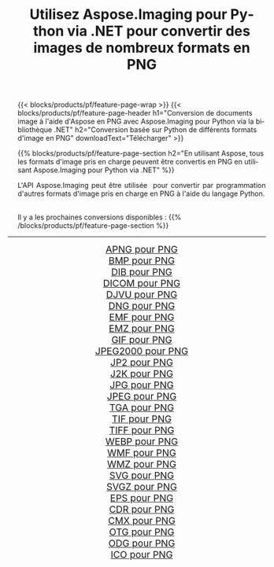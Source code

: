 ﻿---
title: Utilisez Aspose.Imaging pour Python via .NET pour convertir des images de nombreux formats en PNG 
weight: 3920
url: /fr/python-net/conversion/to/png/ 
lang: fr
langdirlevel: 2
locales: zh-hans,ja,it,ru,de,es,fr,nl,id,lt,pl,pt,vi,tr,ko,zh-hant,ar,hi,th,sv,cs,uk,he
description: Vous pouvez utiliser Aspose.Imaging pour Python via la bibliothèque .NET pour convertir une variété de formats en PNG
---

{{< blocks/products/pf/feature-page-wrap >}}
{{< blocks/products/pf/feature-page-header h1="Conversion de documents image à l'aide d'Aspose en PNG avec Aspose.Imaging pour Python via la bibliothèque .NET" h2="Conversion basée sur Python de différents formats d'image en PNG" downloadText="Télécharger" >}}


{{% blocks/products/pf/feature-page-section  h2="En utilisant Aspose, tous les formats d'image pris en charge peuvent être convertis en PNG en utilisant Aspose.Imaging pour Python via .NET" %}}
<p align=justify>L'API Aspose.Imaging peut être utilisée  pour convertir par programmation d'autres formats d'image pris en charge en PNG à l'aide du langage Python.</p>
<br/>
Il y a les prochaines conversions disponibles :
{{% /blocks/products/pf/feature-page-section %}}
<div class="container-fluid productfamilypage bg-gray">
    <div class="convertypes bg-gray agp-content section">
        <div class="container">
		<hr style="margin-left:-20px;"/>
		<div class="row other-converters" style="gap: 10px;font-size: 19px;text-align:center;">
		    <div class='col-md-2 other-converter remove-lp remove-rp'><a href="/imaging/fr/python-net/conversion/apng-to-png/" style="padding:15px;">APNG pour PNG</a></div>
<div class='col-md-2 other-converter remove-lp remove-rp'><a href="/imaging/fr/python-net/conversion/bmp-to-png/" style="padding:15px;">BMP pour PNG</a></div>
<div class='col-md-2 other-converter remove-lp remove-rp'><a href="/imaging/fr/python-net/conversion/dib-to-png/" style="padding:15px;">DIB pour PNG</a></div>
<div class='col-md-2 other-converter remove-lp remove-rp'><a href="/imaging/fr/python-net/conversion/dicom-to-png/" style="padding:15px;">DICOM pour PNG</a></div>
<div class='col-md-2 other-converter remove-lp remove-rp'><a href="/imaging/fr/python-net/conversion/djvu-to-png/" style="padding:15px;">DJVU pour PNG</a></div>
<div class='col-md-2 other-converter remove-lp remove-rp'><a href="/imaging/fr/python-net/conversion/dng-to-png/" style="padding:15px;">DNG pour PNG</a></div>
<div class='col-md-2 other-converter remove-lp remove-rp'><a href="/imaging/fr/python-net/conversion/emf-to-png/" style="padding:15px;">EMF pour PNG</a></div>
<div class='col-md-2 other-converter remove-lp remove-rp'><a href="/imaging/fr/python-net/conversion/emz-to-png/" style="padding:15px;">EMZ pour PNG</a></div>
<div class='col-md-2 other-converter remove-lp remove-rp'><a href="/imaging/fr/python-net/conversion/gif-to-png/" style="padding:15px;">GIF pour PNG</a></div>
<div class='col-md-2 other-converter remove-lp remove-rp'><a href="/imaging/fr/python-net/conversion/jpeg2000-to-png/" style="padding:15px;">JPEG2000 pour PNG</a></div>
<div class='col-md-2 other-converter remove-lp remove-rp'><a href="/imaging/fr/python-net/conversion/jp2-to-png/" style="padding:15px;">JP2 pour PNG</a></div>
<div class='col-md-2 other-converter remove-lp remove-rp'><a href="/imaging/fr/python-net/conversion/j2k-to-png/" style="padding:15px;">J2K pour PNG</a></div>
<div class='col-md-2 other-converter remove-lp remove-rp'><a href="/imaging/fr/python-net/conversion/jpg-to-png/" style="padding:15px;">JPG pour PNG</a></div>
<div class='col-md-2 other-converter remove-lp remove-rp'><a href="/imaging/fr/python-net/conversion/jpeg-to-png/" style="padding:15px;">JPEG pour PNG</a></div>
<div class='col-md-2 other-converter remove-lp remove-rp'><a href="/imaging/fr/python-net/conversion/tga-to-png/" style="padding:15px;">TGA pour PNG</a></div>
<div class='col-md-2 other-converter remove-lp remove-rp'><a href="/imaging/fr/python-net/conversion/tif-to-png/" style="padding:15px;">TIF pour PNG</a></div>
<div class='col-md-2 other-converter remove-lp remove-rp'><a href="/imaging/fr/python-net/conversion/tiff-to-png/" style="padding:15px;">TIFF pour PNG</a></div>
<div class='col-md-2 other-converter remove-lp remove-rp'><a href="/imaging/fr/python-net/conversion/webp-to-png/" style="padding:15px;">WEBP pour PNG</a></div>
<div class='col-md-2 other-converter remove-lp remove-rp'><a href="/imaging/fr/python-net/conversion/wmf-to-png/" style="padding:15px;">WMF pour PNG</a></div>
<div class='col-md-2 other-converter remove-lp remove-rp'><a href="/imaging/fr/python-net/conversion/wmz-to-png/" style="padding:15px;">WMZ pour PNG</a></div>
<div class='col-md-2 other-converter remove-lp remove-rp'><a href="/imaging/fr/python-net/conversion/svg-to-png/" style="padding:15px;">SVG pour PNG</a></div>
<div class='col-md-2 other-converter remove-lp remove-rp'><a href="/imaging/fr/python-net/conversion/svgz-to-png/" style="padding:15px;">SVGZ pour PNG</a></div>
<div class='col-md-2 other-converter remove-lp remove-rp'><a href="/imaging/fr/python-net/conversion/eps-to-png/" style="padding:15px;">EPS pour PNG</a></div>
<div class='col-md-2 other-converter remove-lp remove-rp'><a href="/imaging/fr/python-net/conversion/cdr-to-png/" style="padding:15px;">CDR pour PNG</a></div>
<div class='col-md-2 other-converter remove-lp remove-rp'><a href="/imaging/fr/python-net/conversion/cmx-to-png/" style="padding:15px;">CMX pour PNG</a></div>
<div class='col-md-2 other-converter remove-lp remove-rp'><a href="/imaging/fr/python-net/conversion/otg-to-png/" style="padding:15px;">OTG pour PNG</a></div>
<div class='col-md-2 other-converter remove-lp remove-rp'><a href="/imaging/fr/python-net/conversion/odg-to-png/" style="padding:15px;">ODG pour PNG</a></div>
<div class='col-md-2 other-converter remove-lp remove-rp'><a href="/imaging/fr/python-net/conversion/ico-to-png/" style="padding:15px;">ICO pour PNG</a></div>
                </div>
        </div>
    </div>
</div>
<br/>

